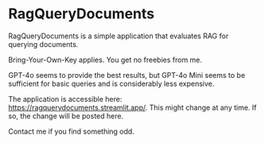 # RagQueryDocuments
RagQueryDocuments is a simple application that evaluates RAG for querying documents.

Bring-Your-Own-Key applies. You get no freebies from me.

GPT-4o seems to provide the best results, but GPT-4o Mini seems to be sufficient for basic queries and is considerably less expensive.

The application is accessible here: https://ragquerydocuments.streamlit.app/. This might change at any time. If so, the change will be posted here.

Contact me if you find something odd.
